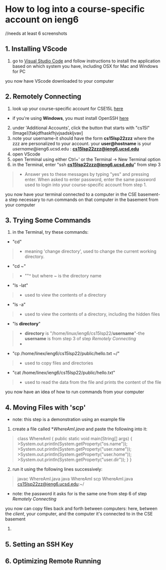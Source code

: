 # How to log into a course-specific account on ieng6
//needs at least 6 screenshots

## 1. Installing VScode

1. go to [Visual Studio Code](https://code.visualstudio.com/) and follow instructions to install the application based on which system you have, including OSX for Mac and Windows for PC

you now have VScode downloaded to your computer


## 2. Remotely Connecting

1. look up your course-specific account for CSE15L [here](https://sdacs.ucsd.edu/~icc/index.php)
* if you're using **Windows**, you must install OpenSSH [here](https://docs.microsoft.com/en-us/windows-server/administration/openssh/openssh_install_firstuse)
2. under 'Additional Accounts', click the button that starts with "cs15l"
(Image)[fakjdfhaskfhjvjsadskljvav]
3. note your username-it should have the form **cs15lsp22zzz** where the zzz are personalized to your account.
your **user@hostname** is your *username*@ieng6.ucsd.edu : 
**cs15lsp22zzz@ieng6.ucsd.edu**
4. open VScode
5. open Terminal using either Ctrl+' or the Terminal -> New Terminal option
6. in the Terminal, enter "ssh **cs15lsp22zzz@ieng6.ucsd.edu**" from step 3
> * Answer yes to these messages by typing "yes" and pressing enter. When asked to enter password, enter the same password used to login into your course-specific account from step 1.
 
you now have your terminal connected to a computer in the CSE basement-a step necessary to run commands on that computer in the basement from your computer


## 3. Trying Some Commands

1. in the Terminal, try these commands:
* "cd"
> * meaning 'change directory', used to change the current working directory.
* "cd ~"
> * ""^ but where ~ is the directory name
* "ls -lat"
> * used to view the contents of a directory
* "ls -a"
> * used to view the contents of a directory, including the hidden files
* "ls **directory**" 
> * **directory** is "/home/linux/ieng6/cs15lsp22/**username**"-the **username** is from step 3 of step *Remotely Connecting*
> * 
* "cp /home/linex/ieng6/cs15lsp22/public/hello.txt ~/"
> * used to copy files and directories
* "cat /home/linex/ieng6/cs15lsp22/public/hello.txt"
> * used to read the data from the file and prints the content of the file

you now have an idea of how to run commands from your computer

## 4. Moving Files with 'scp'
   * note: this step is a demonstration using an example file

1. create a file called **WhereAmI.java* and paste the following into it:
> class WhereAmI {
  >public static void main(String[] args) {
    >System.out.println(System.getProperty("os.name"));
    >System.out.println(System.getProperty("user.name"));
    >System.out.println(System.getProperty("user.home"));
    >System.out.println(System.getProperty("user.dir"));
  >}
>}
2. run it using the following lines successively:
> javac WhereAmI.java
> java WhereAmI
> scp WhereAmI.java cs15lsp22zz@ieng6.ucsd.edu:~/
   * note: the password it asks for is the same one from step 6 of step *Remotely Connecting*


you now can copy files back and forth between computers: here, between the *client*, your computer, and the computer it's connected to in the CSE basement

1. 
## 5. Setting an SSH Key
## 6. Optimizing Remote Running